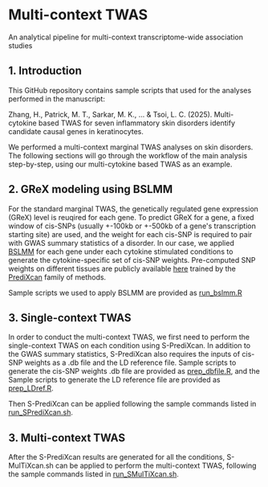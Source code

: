 # Multi-context TWAS
An analytical pipeline for multi-context transcriptome-wide association studies

## 1. Introduction
This GitHub repository contains sample scripts that used for the analyses performed in the manuscript:

Zhang, H., Patrick, M. T., Sarkar, M. K., ... & Tsoi, L. C. (2025). Multi-cytokine based TWAS for seven inflammatory skin disorders identify candidate causal genes in keratinocytes.

We performed a multi-context marginal TWAS analyses on skin disorders. The following sections will go through the workflow of the main analysis step-by-step, using our multi-cytokine based TWAS as an example.

## 2. GReX modeling using BSLMM
For the standard marginal TWAS, the genetically regulated gene expression (GReX) level is reuqired for each gene. To predict GReX for a gene, a fixed window of cis-SNPs (usually +-100kb or +-500kb of a gene's transcription starting site) are used, and the weight for each cis-SNP is required to pair with GWAS summary statistics of a disorder. In our case, we applied [BSLMM](https://github.com/genetics-statistics/GEMMA) for each gene under each cytokine stimulated conditions to generate the cytokine-specific set of cis-SNP weights. Pre-computed SNP weights on different tissues are publicly available [here](https://predictdb.org/) trained by the [PrediXcan](https://github.com/hakyimlab/MetaXcan) family of methods.

Sample scripts we used to apply BSLMM are provided as [run_bslmm.R](https://github.com/superggbond/Multi-context-TWAS/blob/main/run_bslmm.R)

## 3. Single-context TWAS
In order to conduct the multi-context TWAS, we first need to perform the single-context TWAS on each condition using S-PrediXcan. In addition to the GWAS summary statistics, S-PrediXcan also requires the inputs of cis-SNP weights as a .db file and the LD reference file. Sample scripts to generate the cis-SNP weights .db file are provided as [prep_dbfile.R](https://github.com/superggbond/Multi-context-TWAS/blob/main/prep_dbfile.R), and the Sample scripts to generate the LD reference file are provided as [prep_LDref.R](https://github.com/superggbond/Multi-context-TWAS/blob/main/prep_LDref.R).

Then S-PrediXcan can be applied following the sample commands listed in [run_SPrediXcan.sh](https://github.com/superggbond/Multi-context-TWAS/blob/main/run_SPrediXcan.sh).

## 3. Multi-context TWAS
After the S-PrediXcan results are generated for all the conditions, S-MulTiXcan.sh can be applied to perform the multi-context TWAS, following the sample commands listed in [run_SMulTiXcan.sh](https://github.com/superggbond/Multi-context-TWAS/blob/main/run_SMulTiXcan.sh).

